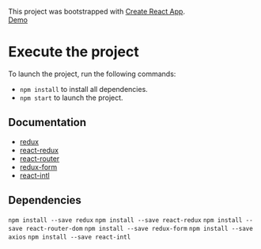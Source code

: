 
This project was bootstrapped with [Create React App](https://github.com/facebookincubator/create-react-app).
<br>
[Demo](https://jzena.github.io/ISBAN-project/)
# Execute the project 
To launch the project, run the following commands:
- `npm install` to install all dependencies.
- `npm start` to launch the project.

## Documentation
- [redux](https://www.npmjs.com/package/redux)
- [react-redux](https://www.npmjs.com/package/react-redux)
- [react-router](https://reacttraining.com/react-router/)
- [redux-form](https://redux-form.com/7.1.2/docs/gettingstarted.md/)
- [react-intl](https://github.com/yahoo/react-intl)

## Dependencies
`npm install --save redux`
`npm install --save react-redux`
`npm install --save react-router-dom`
`npm install --save redux-form`
`npm install --save axios`
`npm install --save react-intl`